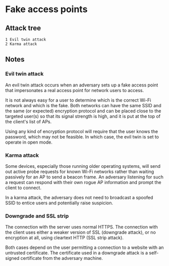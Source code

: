 # Fake access points

## Attack tree

```text
1 Evil twin attack
2 Karma attack
```

## Notes

### Evil twin attack

An evil twin attack occurs when an adversary sets up a fake access point that
impersonates a real access point for network users to access.

It is not always easy for a user to determine which is the correct Wi-Fi network and which is the fake. Both networks 
can have the same SSID and the same (or expected) encryption protocol and can be placed close to the targeted user(s) 
so that its signal strength is high, and it is put at the top of the client's list of APs. 

Using any kind of encryption protocol will require that the user knows the password, which may not be feasible. 
In which case, the evil twin is set to operate in open mode.

### Karma attack

Some devices, especially those running older operating systems, will send out active probe requests for known Wi-Fi 
networks rather than waiting passively for an AP to send a beacon frame. An adversary listening for such a request 
can respond with their own rogue AP information and prompt the client to connect.

In a karma attack, the adversary does not need to broadcast a spoofed SSID to entice users and potentially raise 
suspicion.

### Downgrade and SSL strip

The connection with the server uses normal HTTPS. The connection with the client uses either a weaker version of SSL 
(downgrade attack), or no encryption at all, using cleartext HTTP (SSL strip attack).

Both cases depend on the user permitting a connection to a website with an untrusted certificate. The certificate 
used in a downgrade attack is a self-signed certificate from the adversary machine. 
